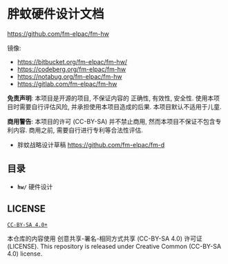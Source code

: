 <!-- fm-elpac/fm-hw/README.md
  lang: zh_CN
-->

# 胖蚊硬件设计文档
<https://github.com/fm-elpac/fm-hw>

镜像:
+ <https://bitbucket.org/fm-elpac/fm-hw/>
+ <https://codeberg.org/fm-elpac/fm-hw>
+ <https://notabug.org/fm-elpac/fm-hw>
+ <https://gitlab.com/fm-elpac/fm-hw>


**免责声明**: 本项目是开源的项目,
不保证内容的 正确性, 有效性, 安全性.
使用本项目时需要自行评估风险,
并承担使用本项目造成的后果.
本项目默认不适用于儿童.

**商用警告**: 本项目的许可 (CC-BY-SA) 并不禁止商用,
然而本项目不保证不包含专利内容.
商用之前, 需要自行进行专利等合法性评估.


+ 胖蚊战略设计草稿
  <https://github.com/fm-elpac/fm-d>


## 目录

+ **`hw/`**
  硬件设计


## LICENSE

[`CC-BY-SA 4.0+`](https://creativecommons.org/licenses/by-sa/4.0/)

本仓库的内容使用 创意共享-署名-相同方式共享 (CC-BY-SA 4.0) 许可证 (LICENSE).
This repository is released under Creative Common (CC-BY-SA 4.0) license.
